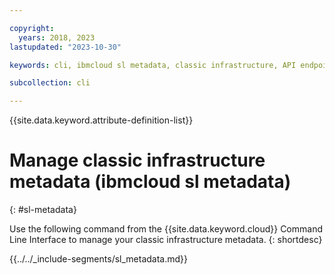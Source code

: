 ```yaml
---

copyright:
  years: 2018, 2023
lastupdated: "2023-10-30"

keywords: cli, ibmcloud sl metadata, classic infrastructure, API endpoints

subcollection: cli

---
```


{{site.data.keyword.attribute-definition-list}}

# Manage classic infrastructure metadata (ibmcloud sl metadata)
{: #sl-metadata}

Use the following command from the {{site.data.keyword.cloud}} Command Line Interface to manage your classic infrastructure metadata.
{: shortdesc}

{{../../_include-segments/sl_metadata.md}}
